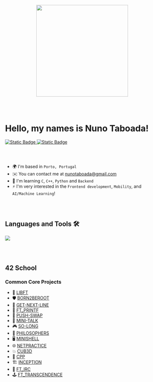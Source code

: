 <!--
	<div id = "42" align = "center">
 		<a href=""><img src="https://badge.mediaplus.ma/darkblue/nmoreira?1337Badge=off&UM6P=off" alt="nmoreira's 42 stats" /></a>
	</div>
-->

<p align="center">
  <img src="https://media3.giphy.com/media/v1.Y2lkPTc5MGI3NjExaHk1MGg3MGY5NzRvOWo3aWVoOTBkOWZ2czJrNDBtMXIyaHZqamV3eiZlcD12MV9pbnRlcm5hbF9naWZfYnlfaWQmY3Q9Zw/RHEqKwRZDwFKE/giphy.gif" width="300"/>

<br></br>
# Hello, my names is Nuno Taboada!

<div id = "badge42">
	<a href="https://www.42porto.com/pt/">
 		<img alt="Static Badge" src="https://img.shields.io/badge/Porto_%7C_Graduate-_?style=for-the-badge&logo=42&logoColor=gray&labelColor=black&color=gray">
	</a>
	<a href="https://seame.space/">
  		<img alt="Static Badge" src="https://img.shields.io/badge/%F0%9F%9A%97_-_SEAME_-_?style=for-the-badge&labelColor=black&color=%2300FFA5">
	</a>
</div>

<br></br>

* 🌍  I'm based in `Porto, Portugal` 
* ✉️  You can contact me at [nunotaboada@gmail.com](mailto:nunotaboada@gmail.com)
* 🧠  I'm learning `C`, `C++`, `Python` and `Backend`
* ⚡   I'm very interested in the `Frontend development`, `Mobility`, and `AI/Machine Learning`!

<br></br>

## Languages and Tools 🛠️

<p align="left">
  <a href="https://skillicons.dev">
    <img src="https://skillicons.dev/icons?i=c,cpp,git,github,python,django,nginx,docker,linux,nodejs,javascript,html,css,bootstrap,mongodb,postgres,qt,kotlin,pytorch,ai"/>
  </a>
</p>

<br></br>

## 42 School 

### Common Core Projects

- 🧱 [LIBFT](https://github.com/nunotaboada/libft)
- 🛡️ [BORN2BEROOT](https://github.com/nunotaboada/Born2beRoot)
- 🧵 [GET-NEXT-LINE](https://github.com/nunotaboada/getnextline)
- 🧾 [FT_PRINTF]()
- 🎯 [PUSH-SWAP]()
- 📨 [MINI-TALK]()
- 🎮 [SO-LONG]()
- 🍴 [PHILOSOPHERS]()
- 🖥️ [MINISHELL]()
- 🌐 [NETPRACTICE]()
- 💥 [CUB3D]()
- 🧰 [CPP]()
- 🏗️ [INCEPTION]()
- 📡 [FT_IRC]()
- 🕹️ [FT_TRANSCENDENCE]()


<!--
**nunotaboada/nunotaboada** is a ✨ _special_ ✨ repository because its `README.md` (this file) appears on your GitHub 
Here are some ideas to get you started:

- 🔭 I’m currently working on ...
- 🌱 I’m currently learning ...
- 👯 I’m looking to collaborate on ...
- 🤔 I’m looking for help with ...
- 💬 Ask me about ...
- 📫 How to reach me: ...
- 😄 Pronouns: ...
- ⚡ Fun fact: ...
-->
